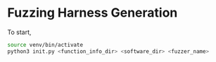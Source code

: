 # Fuzzing Harness Generation

To start,
```bash
source venv/bin/activate
python3 init.py <function_info_dir> <software_dir> <fuzzer_name>
```



